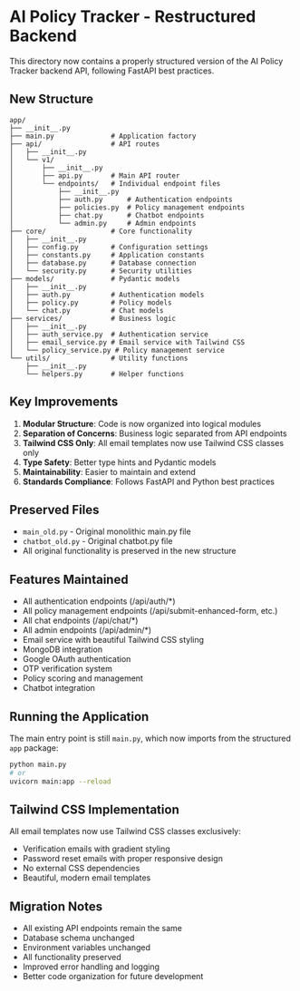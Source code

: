 # AI Policy Tracker - Restructured Backend

This directory now contains a properly structured version of the AI Policy Tracker backend API, following FastAPI best practices.

## New Structure

```
app/
├── __init__.py
├── main.py              # Application factory
├── api/                 # API routes
│   ├── __init__.py
│   └── v1/
│       ├── __init__.py
│       ├── api.py       # Main API router
│       └── endpoints/   # Individual endpoint files
│           ├── __init__.py
│           ├── auth.py      # Authentication endpoints
│           ├── policies.py  # Policy management endpoints
│           ├── chat.py      # Chatbot endpoints
│           └── admin.py     # Admin endpoints
├── core/                # Core functionality
│   ├── __init__.py
│   ├── config.py        # Configuration settings
│   ├── constants.py     # Application constants
│   ├── database.py      # Database connection
│   └── security.py      # Security utilities
├── models/              # Pydantic models
│   ├── __init__.py
│   ├── auth.py          # Authentication models
│   ├── policy.py        # Policy models
│   └── chat.py          # Chat models
├── services/            # Business logic
│   ├── __init__.py
│   ├── auth_service.py  # Authentication service
│   ├── email_service.py # Email service with Tailwind CSS
│   └── policy_service.py # Policy management service
└── utils/               # Utility functions
    ├── __init__.py
    └── helpers.py       # Helper functions
```

## Key Improvements

1. **Modular Structure**: Code is now organized into logical modules
2. **Separation of Concerns**: Business logic separated from API endpoints
3. **Tailwind CSS Only**: All email templates now use Tailwind CSS classes only
4. **Type Safety**: Better type hints and Pydantic models
5. **Maintainability**: Easier to maintain and extend
6. **Standards Compliance**: Follows FastAPI and Python best practices

## Preserved Files

- `main_old.py` - Original monolithic main.py file
- `chatbot_old.py` - Original chatbot.py file
- All original functionality is preserved in the new structure

## Features Maintained

- All authentication endpoints (/api/auth/*)
- All policy management endpoints (/api/submit-enhanced-form, etc.)
- All chat endpoints (/api/chat/*)
- All admin endpoints (/api/admin/*)
- Email service with beautiful Tailwind CSS styling
- MongoDB integration
- Google OAuth authentication
- OTP verification system
- Policy scoring and management
- Chatbot integration

## Running the Application

The main entry point is still `main.py`, which now imports from the structured `app` package:

```bash
python main.py
# or
uvicorn main:app --reload
```

## Tailwind CSS Implementation

All email templates now use Tailwind CSS classes exclusively:
- Verification emails with gradient styling
- Password reset emails with proper responsive design
- No external CSS dependencies
- Beautiful, modern email templates

## Migration Notes

- All existing API endpoints remain the same
- Database schema unchanged
- Environment variables unchanged
- All functionality preserved
- Improved error handling and logging
- Better code organization for future development
